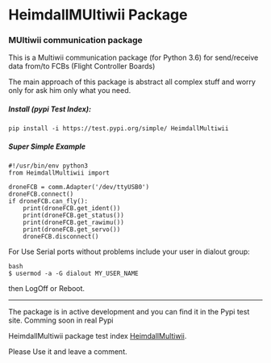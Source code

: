 # HeimdallMUltiwii Package

### MUltiwii communication package


This is a Multiwii communication package (for Python 3.6) for send/receive data from/to FCBs (Flight Controller Boards)

The main approach of this package is abstract all complex stuff and worry only for ask him only what you need.


##### Install (pypi Test Index):

```
pip install -i https://test.pypi.org/simple/ HeimdallMultiwii
```

##### Super Simple Example
```
#!/usr/bin/env python3
from HeimdallMultiwii import

droneFCB = comm.Adapter('/dev/ttyUSB0')
droneFCB.connect()
if droneFCB.can_fly():
    print(droneFCB.get_ident())
    print(droneFCB.get_status())
    print(droneFCB.get_rawimu())
    print(droneFCB.get_servo())
    droneFCB.disconnect()

```

For Use Serial ports without problems include your user in dialout group:
```
bash
$ usermod -a -G dialout MY_USER_NAME
```
then LogOff or Reboot.

----

The package is in active development and you can find it in the Pypi test site. Comming soon in real Pypi

HeimdallMultiwii package test index [HeimdallMultiwii](https://test.pypi.org/project/HeimdallMultiwii/). 

Please Use it and leave a comment.